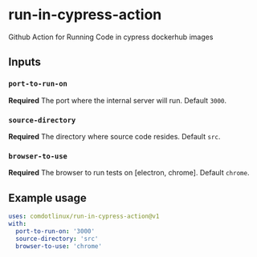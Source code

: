# run-in-cypress-action
Github Action for Running Code in cypress dockerhub images

## Inputs

### `port-to-run-on`

**Required** The port where the internal server will run. Default `3000`.

### `source-directory`

**Required** The directory where source code resides. Default `src`.

### `browser-to-use`

**Required** The browser to run tests on [electron, chrome]. Default `chrome`.

## Example usage

```yml
uses: comdotlinux/run-in-cypress-action@v1
with:
  port-to-run-on: '3000'
  source-directory: 'src'
  browser-to-use: 'chrome'
```

